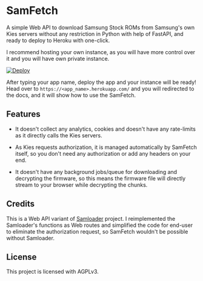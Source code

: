# SamFetch

A simple Web API to download Samsung Stock ROMs from Samsung's own Kies servers without any restriction in Python with help of FastAPI, and ready to deploy to Heroku with one-click.

I recommend hosting your own instance, as you will have more control over it and you will have own private instance. 

[![Deploy](https://www.herokucdn.com/deploy/button.svg)](https://heroku.com/deploy?template=https://github.com/ysfchn/SamFetch)

After typing your app name, deploy the app and your instance will be ready! Head over to `https://<app_name>.herokuapp.com/` and you will redirected to the docs, and it will show how to use the SamFetch.

## Features

* It doesn't collect any analytics, cookies and doesn't have any rate-limits as it directly calls the Kies servers.

* As Kies requests authorization, it is managed automatically by SamFetch itself, so you don't need any authorization or add any headers on your end.

* It doesn't have any background jobs/queue for downloading and decrypting the firmware, so this means the firmware file will directly stream to your browser while decrypting the chunks.

## Credits

This is a Web API variant of [Samloader](https://github.com/nlscc/samloader) project. I reimplemented the Samloader's functions as Web routes and simplified the code for end-user to eliminate the authorization request, so SamFetch wouldn't be possible without Samloader.

## License

This project is licensed with AGPLv3.
